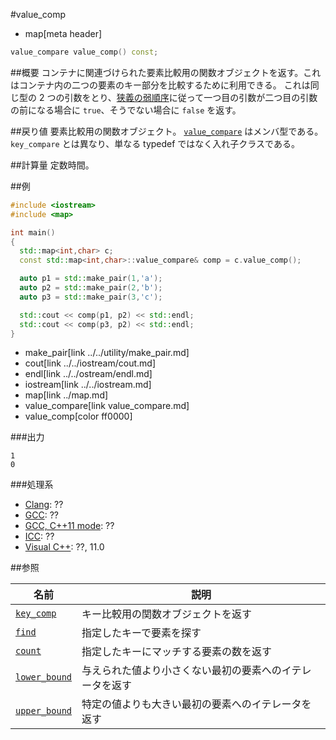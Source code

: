 #value_comp
* map[meta header]

```cpp
value_compare value_comp() const;
```

##概要
コンテナに関連づけられた要素比較用の関数オブジェクトを返す。これはコンテナ内の二つの要素のキー部分を比較するために利用できる。
これは同じ型の 2 つの引数をとり、[狭義の弱順序](/reference/algorithm.md#strict-weak-ordering)に従って一つ目の引数が二つ目の引数の前になる場合に `true`、そうでない場合に `false` を返す。



##戻り値
要素比較用の関数オブジェクト。
[`value_compare`](value_compare.md) はメンバ型である。`key_compare` とは異なり、単なる typedef ではなく入れ子クラスである。


##計算量
定数時間。


##例
```cpp
#include <iostream>
#include <map>

int main()
{
  std::map<int,char> c;
  const std::map<int,char>::value_compare& comp = c.value_comp();

  auto p1 = std::make_pair(1,'a');
  auto p2 = std::make_pair(2,'b');
  auto p3 = std::make_pair(3,'c');

  std::cout << comp(p1, p2) << std::endl;
  std::cout << comp(p3, p2) << std::endl;
}
```
* make_pair[link ../../utility/make_pair.md]
* cout[link ../../iostream/cout.md]
* endl[link ../../ostream/endl.md]
* iostream[link ../../iostream.md]
* map[link ../map.md]
* value_compare[link value_compare.md]
* value_comp[color ff0000]

###出力
```
1
0
```

###処理系
- [Clang](/implementation.md#clang): ??
- [GCC](/implementation.md#gcc): ??
- [GCC, C++11 mode](/implementation.md#gcc): ??
- [ICC](/implementation.md#icc): ??
- [Visual C++](/implementation.md#visual_cpp): ??, 11.0

##参照

| 名前                                               | 説明                                                     |
|----------------------------------------------------|----------------------------------------------------------|
| [`key_comp`](/reference/map/map/key_comp.md)       | キー比較用の関数オブジェクトを返す                       |
| [`find`](/reference/map/map/find.md)               | 指定したキーで要素を探す                                 |
| [`count`](/reference/map/map/count.md)             | 指定したキーにマッチする要素の数を返す                   |
| [`lower_bound`](/reference/map/map/lower_bound.md) | 与えられた値より小さくない最初の要素へのイテレータを返す |
| [`upper_bound`](/reference/map/map/upper_bound.md) | 特定の値よりも大きい最初の要素へのイテレータを返す       |
